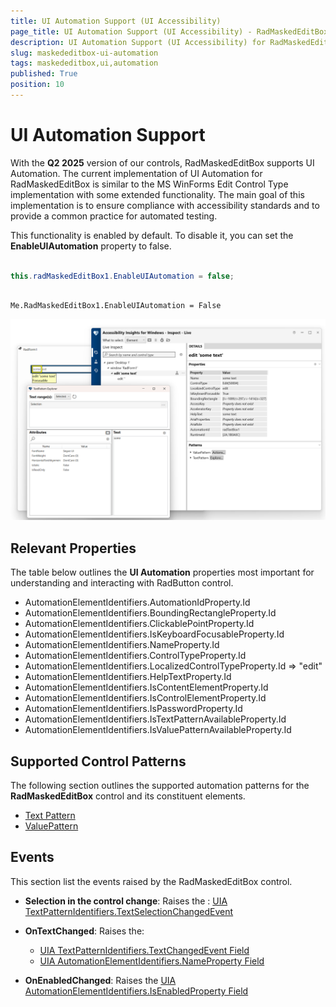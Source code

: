 ```yaml
---
title: UI Automation Support (UI Accessibility)
page_title: UI Automation Support (UI Accessibility) - RadMaskedEditBox
description: UI Automation Support (UI Accessibility) for RadMaskedEditBox.   
slug: maskededitbox-ui-automation
tags: maskededitbox,ui,automation
published: True
position: 10
---
```


# UI Automation Support

With the __Q2 2025__ version of our controls, RadMaskedEditBox supports UI Automation. The current implementation of UI Automation for RadMaskedEditBox is similar to the MS WinForms Edit Control Type implementation with some extended functionality. The main goal of this implementation is to ensure compliance with accessibility standards and to provide a common practice for automated testing. 

This functionality is enabled by default. To disable it, you can set the __EnableUIAutomation__ property to false.


````C#

this.radMaskedEditBox1.EnableUIAutomation = false;

````
````VB.NET

Me.RadMaskedEditBox1.EnableUIAutomation = False

````

![maskedEditBox-ui-automation](images/maskedEditBox-ui-automation001.png)

## Relevant Properties 

The table below outlines the __UI Automation__ properties most important for understanding and interacting with RadButton control.

* AutomationElementIdentifiers.AutomationIdProperty.Id 
* AutomationElementIdentifiers.BoundingRectangleProperty.Id
* AutomationElementIdentifiers.ClickablePointProperty.Id
* AutomationElementIdentifiers.IsKeyboardFocusableProperty.Id
* AutomationElementIdentifiers.NameProperty.Id 
* AutomationElementIdentifiers.ControlTypeProperty.Id
* AutomationElementIdentifiers.LocalizedControlTypeProperty.Id => "edit"
* AutomationElementIdentifiers.HelpTextProperty.Id
* AutomationElementIdentifiers.IsContentElementProperty.Id
* AutomationElementIdentifiers.IsControlElementProperty.Id
* AutomationElementIdentifiers.IsPasswordProperty.Id
* AutomationElementIdentifiers.IsTextPatternAvailableProperty.Id
* AutomationElementIdentifiers.IsValuePatternAvailableProperty.Id

## Supported Control Patterns

The following section outlines the supported automation patterns for the __RadMaskedEditBox__ control and its constituent elements.

* [Text Pattern](https://learn.microsoft.com/en-us/dotnet/api/system.windows.automation.textpattern?view=windowsdesktop-9.0)
* [ValuePattern](https://learn.microsoft.com/en-us/dotnet/api/system.windows.automation.valuepattern?view=windowsdesktop-9.0)

## Events

This section list the events raised by the RadMaskedEditBox control.

* __Selection in the control change__: Raises the :
	[UIA TextPatternIdentifiers.TextSelectionChangedEvent](https://learn.microsoft.com/en-us/dotnet/api/system.windows.automation.textpattern.textselectionchangedevent?view=windowsdesktop-9.0#system-windows-automation-textpattern-textselectionchangedevent)

* __OnTextChanged__: Raises the:
	* [UIA TextPatternIdentifiers.TextChangedEvent Field](https://learn.microsoft.com/en-us/dotnet/api/system.windows.automation.textpatternidentifiers.textchangedevent?view=windowsdesktop-9.0#system-windows-automation-textpatternidentifiers-textchangedevent)
	* [UIA AutomationElementIdentifiers.NameProperty Field](https://learn.microsoft.com/en-us/dotnet/api/system.windows.automation.valuepattern.valueproperty?view=windowsdesktop-9.0)
	
* __OnEnabledChanged__: Raises the [UIA AutomationElementIdentifiers.IsEnabledProperty Field](https://learn.microsoft.com/en-us/dotnet/api/system.windows.automation.automationelementidentifiers.isenabledproperty?view=windowsdesktop-9.0#system-windows-automation-automationelementidentifiers-isenabledproperty)



